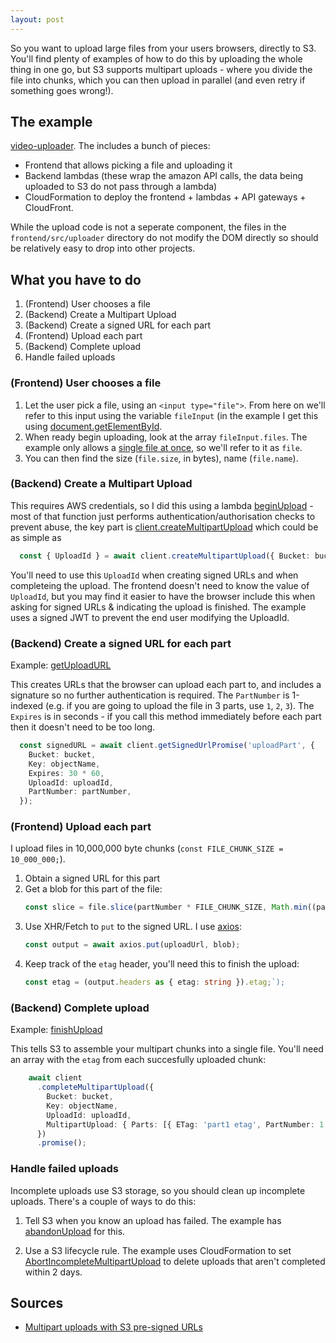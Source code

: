 ```yaml
---
layout: post
---
```


So you want to upload large files from your users browsers, directly to S3. You'll find plenty of examples of how to do this by uploading the whole thing in one go, but S3 supports multipart uploads - where you divide the file into chunks, which you can then upload in parallel (and even retry if something goes wrong!).

## The example

[video-uploader](https://github.com/thepatrick/video-uploader). The includes a bunch of pieces:

* Frontend that allows picking a file and uploading it
* Backend lambdas (these wrap the amazon API calls, the data being uploaded to S3 do not pass through a lambda)
* CloudFormation to deploy the frontend + lambdas + API gateways + CloudFront.

While the upload code is not a seperate component, the files in the `frontend/src/uploader` directory do not modify the DOM directly so should be relatively easy to drop into other projects.

## What you have to do

1. (Frontend) User chooses a file
2. (Backend) Create a Multipart Upload
3. (Backend) Create a signed URL for each part
4. (Frontend) Upload each part
5. (Backend) Complete upload
6. Handle failed uploads

### (Frontend) User chooses a file

1. Let the user pick a file, using an `<input type="file">`. From here on we'll refer to this input using the variable `fileInput` (in the example I get this using [document.getElementById](https://github.com/thepatrick/video-uploader/blob/main/frontend/src/index.ts#L18).
2. When ready begin uploading, look at the array `fileInput.files`. The example only allows a [single file at once](https://github.com/thepatrick/video-uploader/blob/main/frontend/src/index.ts#L83), so we'll refer to it as `file`.
3. You can then find the size (`file.size`, in bytes), name (`file.name`). 

### (Backend) Create a Multipart Upload

This requires AWS credentials, so I did this using a lambda [beginUpload](https://github.com/thepatrick/video-uploader/blob/main/backend-lambda/src/handlers/beginUpload.ts) - most of that function just performs authentication/authorisation checks to prevent abuse, the key part is [client.createMultipartUpload](https://github.com/thepatrick/video-uploader/blob/main/backend-lambda/src/handlers/beginUpload.ts#L52) which could be as simple as

```typescript
  const { UploadId } = await client.createMultipartUpload({ Bucket: bucket, Key: objectName, }).promise();
```

You'll need to use this `UploadId` when creating signed URLs and when completeing the upload. The frontend doesn't need to know the value of `UploadId`, but you may find it easier to have the browser include this when asking for signed URLs & indicating the upload is finished. The example uses a signed JWT to prevent the end user modifying the UploadId.

### (Backend) Create a signed URL for each part

Example: [getUploadURL](https://github.com/thepatrick/video-uploader/blob/main/backend-lambda/src/handlers/getUploadURL.ts)

This creates URLs that the browser can upload each part to, and includes a signature so no further authentication is required. The `PartNumber` is 1-indexed (e.g. if you are going to upload the file in 3 parts, use `1`, `2`, `3`). The `Expires` is in seconds - if you call this method immediately before each part then it doesn't need to be too long.

```typescript
  const signedURL = await client.getSignedUrlPromise('uploadPart', {
    Bucket: bucket,
    Key: objectName,
    Expires: 30 * 60,
    UploadId: uploadId,
    PartNumber: partNumber,
  });
```

### (Frontend) Upload each part

I upload files in 10,000,000 byte chunks (`const FILE_CHUNK_SIZE = 10_000_000;`).

1. Obtain a signed URL for this part
2. Get a blob for this part of the file:
    ```typescript
    const slice = file.slice(partNumber * FILE_CHUNK_SIZE, Math.min((partNumber + 1) * FILE_CHUNK_SIZE, file.size));
    ```
3. Use XHR/Fetch to `put` to the signed URL. I use [axios](https://github.com/axios/axios):
   ```typescript
   const output = await axios.put(uploadUrl, blob);
   ```
4. Keep track of the `etag` header, you'll need this to finish the upload:
   ```typescript
   const etag = (output.headers as { etag: string }).etag;`);
   ```

### (Backend) Complete upload

Example: [finishUpload](https://github.com/thepatrick/video-uploader/blob/main/backend-lambda/src/handlers/finishUpload.ts)

This tells S3 to assemble your multipart chunks into a single file. You'll need an array with the `etag` from each succesfully uploaded chunk:

```typescript
    await client
      .completeMultipartUpload({
        Bucket: bucket,
        Key: objectName,
        UploadId: uploadId,
        MultipartUpload: { Parts: [{ ETag: 'part1 etag', PartNumber: 1 }, ...] },
      })
      .promise();
```

### Handle failed uploads

Incomplete uploads use S3 storage, so you should clean up incomplete uploads. There's a couple of ways to do this:

1. Tell S3 when you know an upload has failed. The example has [abandonUpload](https://github.com/thepatrick/video-uploader/blob/main/backend-lambda/src/handlers/abandonUpload.ts) for this.

2. Use a S3 lifecycle rule. The example uses CloudFormation to set [AbortIncompleteMultipartUpload](https://github.com/thepatrick/video-uploader/blob/main/deployment.cfn.yaml#L34) to delete uploads that aren't completed within 2 days.

## Sources

* [Multipart uploads with S3 pre-signed URLs](https://www.altostra.com/blog/multipart-uploads-with-s3-presigned-url)
